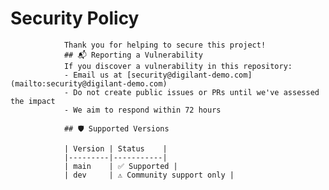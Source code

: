 # Security Policy
                Thank you for helping to secure this project!
                ## 📬 Reporting a Vulnerability
                If you discover a vulnerability in this repository:
                - Email us at [security@digilant-demo.com](mailto:security@digilant-demo.com)
                - Do not create public issues or PRs until we've assessed the impact
                - We aim to respond within 72 hours

                ## 🛡️ Supported Versions

                | Version | Status    |
                |---------|-----------|
                | main    | ✅ Supported |
                | dev     | ⚠️ Community support only |
                